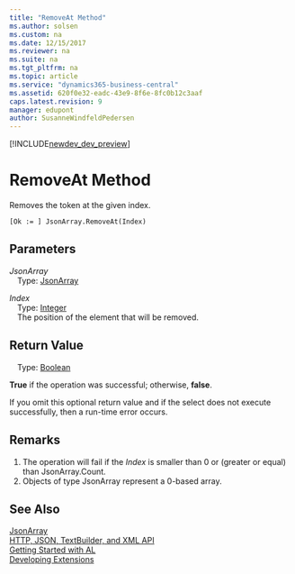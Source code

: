 ```yaml
---
title: "RemoveAt Method"
ms.author: solsen
ms.custom: na
ms.date: 12/15/2017
ms.reviewer: na
ms.suite: na
ms.tgt_pltfrm: na
ms.topic: article
ms.service: "dynamics365-business-central"
ms.assetid: 620f0e32-eadc-43e9-8f6e-8fc0b12c3aaf
caps.latest.revision: 9
manager: edupont
author: SusanneWindfeldPedersen
---
```


[!INCLUDE[newdev_dev_preview](../includes/newdev_dev_preview.md)]

# RemoveAt Method
Removes the token at the given index.

```
[Ok := ] JsonArray.RemoveAt(Index)
```

## Parameters
*JsonArray*  
&emsp;Type: [JsonArray](jsonarray-class.md)

*Index*  
&emsp;Type: [Integer](../datatypes/devenv-integer-data-type.md)  
&emsp;The position of the element that will be removed.

## Return Value
&emsp;Type: [Boolean](../datatypes/devenv-boolean-data-type.md)

**True** if the operation was successful; otherwise, **false**.

If you omit this optional return value and if the select does not execute successfully, then a run-time error occurs.

## Remarks
1. The operation will fail if the *Index* is smaller than 0 or (greater or equal) than JsonArray.Count.
2. Objects of type JsonArray represent a 0-based array.

## See Also
[JsonArray](jsonarray-class.md)  
[HTTP, JSON, TextBuilder, and XML API](../devenv-restapi-overview.md)  
[Getting Started with AL](../devenv-get-started.md)  
[Developing Extensions](../devenv-dev-overview.md)
